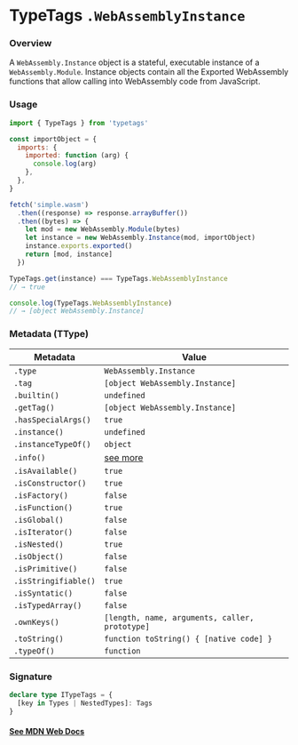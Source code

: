 # TypeTags `.WebAssemblyInstance`

### Overview

A `WebAssembly.Instance` object is a stateful, executable instance of a `WebAssembly.Module`. Instance objects contain all the Exported WebAssembly functions that allow calling into WebAssembly code from JavaScript.

### Usage

```js
import { TypeTags } from 'typetags'

const importObject = {
  imports: {
    imported: function (arg) {
      console.log(arg)
    },
  },
}

fetch('simple.wasm')
  .then((response) => response.arrayBuffer())
  .then((bytes) => {
    let mod = new WebAssembly.Module(bytes)
    let instance = new WebAssembly.Instance(mod, importObject)
    instance.exports.exported()
    return [mod, instance]
  })

TypeTags.get(instance) === TypeTags.WebAssemblyInstance
// → true

console.log(TypeTags.WebAssemblyInstance)
// → [object WebAssembly.Instance]
```

### Metadata (TType)

| Metadata             | Value                                          |
| -------------------- | ---------------------------------------------- |
| `.type`              | `WebAssembly.Instance`                         |
| `.tag`               | `[object WebAssembly.Instance]`                |
| `.builtin()`         | `undefined`                                    |
| `.getTag()`          | `[object WebAssembly.Instance]`                |
| `.hasSpecialArgs()`  | `true`                                         |
| `.instance()`        | `undefined`                                    |
| `.instanceTypeOf()`  | `object`                                       |
| `.info()`            | [see more]()                                   |
| `.isAvailable()`     | `true`                                         |
| `.isConstructor()`   | `true`                                         |
| `.isFactory()`       | `false`                                        |
| `.isFunction()`      | `true`                                         |
| `.isGlobal()`        | `false`                                        |
| `.isIterator()`      | `false`                                        |
| `.isNested()`        | `true`                                         |
| `.isObject()`        | `false`                                        |
| `.isPrimitive()`     | `false`                                        |
| `.isStringifiable()` | `true`                                         |
| `.isSyntatic()`      | `false`                                        |
| `.isTypedArray()`    | `false`                                        |
| `.ownKeys()`         | `[length, name, arguments, caller, prototype]` |
| `.toString()`        | `function toString() { [native code] }`        |
| `.typeOf()`          | `function`                                     |

### Signature

```ts
declare type ITypeTags = {
  [key in Types | NestedTypes]: Tags
}
```

#### [See MDN Web Docs](https://developer.mozilla.org/en-US/docs/Web/JavaScript/Reference/Global_Objects/WebAssembly/Instance)
